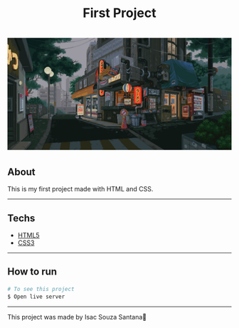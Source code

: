 ﻿<h1 align="center">First Project</h1>

<h1 align="center">
    <img src="./imagens/Inicial.gif">
</h1>

## About 

This is my first project made with HTML and CSS.

---

## Techs 

- [HTML5](https://developer.mozilla.org/en-US/docs/Glossary/HTML5)
- [CSS3](https://www.w3schools.com/css/)

---

## How to run

```bash 
# To see this project
$ Open live server

```

---

This project was made by Isac Souza Santana💸
